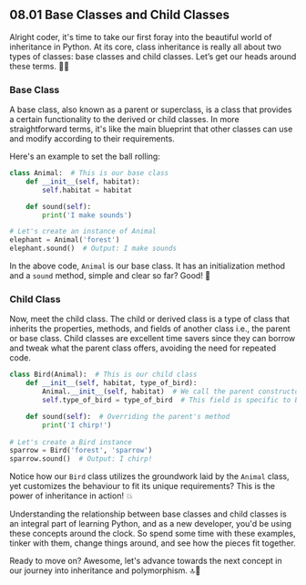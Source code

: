 ## 08.01 Base Classes and Child Classes

Alright coder, it's time to take our first foray into the beautiful world of inheritance in Python. At its core, class inheritance is really all about two types of classes: base classes and child classes. Let’s get our heads around these terms. 🧠💡

### Base Class

A base class, also known as a parent or superclass, is a class that provides a certain functionality to the derived or child classes. In more straightforward terms, it's like the main blueprint that other classes can use and modify according to their requirements. 

Here's an example to set the ball rolling:

```python
class Animal:  # This is our base class
    def __init__(self, habitat):
        self.habitat = habitat

    def sound(self):
        print('I make sounds')

# Let's create an instance of Animal
elephant = Animal('forest')
elephant.sound()  # Output: I make sounds
```

In the above code, `Animal` is our base class. It has an initialization method and a `sound` method, simple and clear so far? Good! 🐾

### Child Class

Now, meet the child class. The child or derived class is a type of class that inherits the properties, methods, and fields of another class i.e., the parent or base class. Child classes are excellent time savers since they can borrow and tweak what the parent class offers, avoiding the need for repeated code.

```python
class Bird(Animal):  # This is our child class
    def __init__(self, habitat, type_of_bird):
        Animal.__init__(self, habitat)  # We call the parent constructor
        self.type_of_bird = type_of_bird  # This field is specific to Bird class

    def sound(self):  # Overriding the parent's method
        print('I chirp!')
        
# Let's create a Bird instance
sparrow = Bird('forest', 'sparrow')
sparrow.sound()  # Output: I chirp!
```

Notice how our `Bird` class utilizes the groundwork laid by the `Animal` class, yet customizes the behaviour to fit its unique requirements? This is the power of inheritance in action! 💥

Understanding the relationship between base classes and child classes is an integral part of learning Python, and as a new developer, you'd be using these concepts around the clock. So spend some time with these examples, tinker with them, change things around, and see how the pieces fit together.

Ready to move on? Awesome, let's advance towards the next concept in our journey into inheritance and polymorphism. 🔝🚀